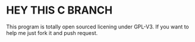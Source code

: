 # HEY THIS C BRANCH
This program is totally open sourced licening under GPL-V3.
If you want to help me just fork it and push request.
